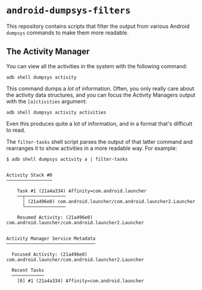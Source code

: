 # `android-dumpsys-filters`

This repository contains scripts that filter the output from various Android `dumpsys` commands to make them more readable.

## The Activity Manager

You can view all the activities in the system with the following command:

```
adb shell dumpsys activity
```

This command dumps a _lot_ of information.  Often, you only really care about the activity data structures, and you can focus the Activity Managers output with the `[a]ctivities` argument:

```
adb shell dumpsys activity activities
```

Even this produces quite a lot of information, and in a format that's difficult to read.

The `filter-tasks` shell script parses the output of that latter command and rearranges it to show activities in a more readable way. For example:

```
$ adb shell dumpsys activity a | filter-tasks


Activity Stack #0
─────────────────

    Task #1 (21a4a334) Affinity=com.android.launcher
    ──┬───────────────
      │ (21a496e0) com.android.launcher/com.android.launcher2.Launcher
      └───────────────

    Resumed Activity: (21a496e0) com.android.launcher/com.android.launcher2.Launcher


Activity Manager Service Metadata
─────────────────────────────────

  Focused Activity: (21a496e0) com.android.launcher/com.android.launcher2.Launcher

  Recent Tasks
  ────────────
    [0] #1 (21a4a334) Affinity=com.android.launcher
```
